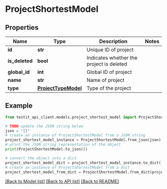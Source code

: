 # ProjectShortestModel


## Properties

Name | Type | Description | Notes
------------ | ------------- | ------------- | -------------
**id** | **str** | Unique ID of project | 
**is_deleted** | **bool** | Indicates whether the project is deleted | 
**global_id** | **int** | Global ID of project | 
**name** | **str** | Name of project | 
**type** | [**ProjectTypeModel**](ProjectTypeModel.md) | Type of the project | 

## Example

```python
from testit_api_client.models.project_shortest_model import ProjectShortestModel

# TODO update the JSON string below
json = "{}"
# create an instance of ProjectShortestModel from a JSON string
project_shortest_model_instance = ProjectShortestModel.from_json(json)
# print the JSON string representation of the object
print(ProjectShortestModel.to_json())

# convert the object into a dict
project_shortest_model_dict = project_shortest_model_instance.to_dict()
# create an instance of ProjectShortestModel from a dict
project_shortest_model_from_dict = ProjectShortestModel.from_dict(project_shortest_model_dict)
```
[[Back to Model list]](../README.md#documentation-for-models) [[Back to API list]](../README.md#documentation-for-api-endpoints) [[Back to README]](../README.md)


